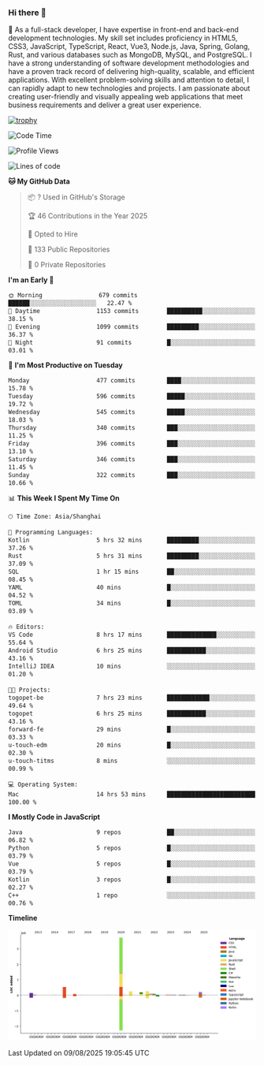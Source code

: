 ### Hi there 👋

🌱 As a full-stack developer, I have expertise in front-end and back-end development technologies. My skill set includes proficiency in HTML5, CSS3, JavaScript, TypeScript, React, Vue3, Node.js, Java, Spring, Golang, Rust, and various databases such as MongoDB, MySQL, and PostgreSQL. I have a strong understanding of software development methodologies and have a proven track record of delivering high-quality, scalable, and efficient applications. With excellent problem-solving skills and attention to detail, I can rapidly adapt to new technologies and projects. I am passionate about creating user-friendly and visually appealing web applications that meet business requirements and deliver a great user experience.

[![trophy](https://github-profile-trophy.vercel.app/?username=elton&rank=SECRET,SSS,SS,S,AAA,AA,A&theme=onedark&no-frame=true&margin-w=10)](https://github.com/ryo-ma/github-profile-trophy)

<!--START_SECTION:waka-->
![Code Time](http://img.shields.io/badge/Code%20Time-1%2C846%20hrs%2037%20mins-blue)

![Profile Views](http://img.shields.io/badge/Profile%20Views-1-blue)

![Lines of code](https://img.shields.io/badge/From%20Hello%20World%20I%27ve%20Written-5.8%20million%20lines%20of%20code-blue)

**🐱 My GitHub Data** 

> 📦 ? Used in GitHub's Storage 
 > 
> 🏆 46 Contributions in the Year 2025
 > 
> 💼 Opted to Hire
 > 
> 📜 133 Public Repositories 
 > 
> 🔑 0 Private Repositories 
 > 
**I'm an Early 🐤** 

```text
🌞 Morning                679 commits         ██████░░░░░░░░░░░░░░░░░░░   22.47 % 
🌆 Daytime                1153 commits        ██████████░░░░░░░░░░░░░░░   38.15 % 
🌃 Evening                1099 commits        █████████░░░░░░░░░░░░░░░░   36.37 % 
🌙 Night                  91 commits          █░░░░░░░░░░░░░░░░░░░░░░░░   03.01 % 
```
📅 **I'm Most Productive on Tuesday** 

```text
Monday                   477 commits         ████░░░░░░░░░░░░░░░░░░░░░   15.78 % 
Tuesday                  596 commits         █████░░░░░░░░░░░░░░░░░░░░   19.72 % 
Wednesday                545 commits         █████░░░░░░░░░░░░░░░░░░░░   18.03 % 
Thursday                 340 commits         ███░░░░░░░░░░░░░░░░░░░░░░   11.25 % 
Friday                   396 commits         ███░░░░░░░░░░░░░░░░░░░░░░   13.10 % 
Saturday                 346 commits         ███░░░░░░░░░░░░░░░░░░░░░░   11.45 % 
Sunday                   322 commits         ███░░░░░░░░░░░░░░░░░░░░░░   10.66 % 
```


📊 **This Week I Spent My Time On** 

```text
🕑︎ Time Zone: Asia/Shanghai

💬 Programming Languages: 
Kotlin                   5 hrs 32 mins       █████████░░░░░░░░░░░░░░░░   37.26 % 
Rust                     5 hrs 31 mins       █████████░░░░░░░░░░░░░░░░   37.09 % 
SQL                      1 hr 15 mins        ██░░░░░░░░░░░░░░░░░░░░░░░   08.45 % 
YAML                     40 mins             █░░░░░░░░░░░░░░░░░░░░░░░░   04.52 % 
TOML                     34 mins             █░░░░░░░░░░░░░░░░░░░░░░░░   03.89 % 

🔥 Editors: 
VS Code                  8 hrs 17 mins       ██████████████░░░░░░░░░░░   55.64 % 
Android Studio           6 hrs 25 mins       ███████████░░░░░░░░░░░░░░   43.16 % 
IntelliJ IDEA            10 mins             ░░░░░░░░░░░░░░░░░░░░░░░░░   01.20 % 

🐱‍💻 Projects: 
togopet-be               7 hrs 23 mins       ████████████░░░░░░░░░░░░░   49.64 % 
togopet                  6 hrs 25 mins       ███████████░░░░░░░░░░░░░░   43.16 % 
forward-fe               29 mins             █░░░░░░░░░░░░░░░░░░░░░░░░   03.33 % 
u-touch-edm              20 mins             █░░░░░░░░░░░░░░░░░░░░░░░░   02.30 % 
u-touch-titms            8 mins              ░░░░░░░░░░░░░░░░░░░░░░░░░   00.99 % 

💻 Operating System: 
Mac                      14 hrs 53 mins      █████████████████████████   100.00 % 
```

**I Mostly Code in JavaScript** 

```text
Java                     9 repos             ██░░░░░░░░░░░░░░░░░░░░░░░   06.82 % 
Python                   5 repos             █░░░░░░░░░░░░░░░░░░░░░░░░   03.79 % 
Vue                      5 repos             █░░░░░░░░░░░░░░░░░░░░░░░░   03.79 % 
Kotlin                   3 repos             █░░░░░░░░░░░░░░░░░░░░░░░░   02.27 % 
C++                      1 repo              ░░░░░░░░░░░░░░░░░░░░░░░░░   00.76 % 
```



**Timeline**

![Lines of Code chart](https://raw.githubusercontent.com/elton/elton/main/assets/bar_graph.png)


 Last Updated on 09/08/2025 19:05:45 UTC
<!--END_SECTION:waka-->

<!--
**elton/elton** is a ✨ _special_ ✨ repository because its `README.md` (this file) appears on your GitHub profile.

Here are some ideas to get you started:

- 🔭 I’m currently working on ...
- 🌱 I’m currently learning ...
- 👯 I’m looking to collaborate on ...
- 🤔 I’m looking for help with ...
- 💬 Ask me about ...
- 📫 How to reach me: ...
- 😄 Pronouns: ...
- ⚡ Fun fact: ...
-->
